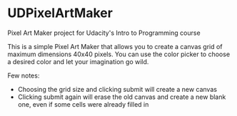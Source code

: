 # UDPixelArtMaker
Pixel Art Maker project for Udacity's Intro to Programming course

This is a simple Pixel Art Maker that allows you to create a canvas grid of maximum dimensions 40x40 pixels. You can use the color picker to choose a desired color and let your imagination go wild. 

Few notes:
- Choosing the grid size and clicking submit will create a new canvas
- Clicking submit again will erase the old canvas and create a new blank one, even if some cells were already filled in
